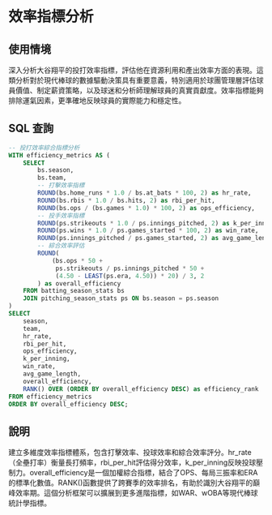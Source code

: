 # 效率指標分析

## 使用情境

深入分析大谷翔平的投打效率指標，評估他在資源利用和產出效率方面的表現。這類分析對於現代棒球的數據驅動決策具有重要意義，特別適用於球團管理層評估球員價值、制定薪資策略，以及球迷和分析師理解球員的真實貢獻度。效率指標能夠排除運氣因素，更準確地反映球員的實際能力和穩定性。

## SQL 查詢

```sql
-- 投打效率綜合指標分析
WITH efficiency_metrics AS (
    SELECT 
        bs.season,
        bs.team,
        -- 打擊效率指標
        ROUND(bs.home_runs * 1.0 / bs.at_bats * 100, 2) as hr_rate,
        ROUND(bs.rbis * 1.0 / bs.hits, 2) as rbi_per_hit,
        ROUND(bs.ops / (bs.games * 1.0) * 100, 2) as ops_efficiency,
        -- 投手效率指標
        ROUND(ps.strikeouts * 1.0 / ps.innings_pitched, 2) as k_per_inning,
        ROUND(ps.wins * 1.0 / ps.games_started * 100, 2) as win_rate,
        ROUND(ps.innings_pitched / ps.games_started, 2) as avg_game_length,
        -- 綜合效率評估
        ROUND(
            (bs.ops * 50 + 
             ps.strikeouts / ps.innings_pitched * 50 + 
             (4.50 - LEAST(ps.era, 4.50)) * 20) / 3, 2
        ) as overall_efficiency
    FROM batting_season_stats bs
    JOIN pitching_season_stats ps ON bs.season = ps.season
)
SELECT 
    season,
    team,
    hr_rate,
    rbi_per_hit,
    ops_efficiency,
    k_per_inning,
    win_rate,
    avg_game_length,
    overall_efficiency,
    RANK() OVER (ORDER BY overall_efficiency DESC) as efficiency_rank
FROM efficiency_metrics
ORDER BY overall_efficiency DESC;
```

## 說明

建立多維度效率指標體系，包含打擊效率、投球效率和綜合效率評分。hr_rate（全壘打率）衡量長打頻率，rbi_per_hit評估得分效率，k_per_inning反映投球壓制力。overall_efficiency是一個加權綜合指標，結合了OPS、每局三振率和ERA的標準化數值。RANK()函數提供了跨賽季的效率排名，有助於識別大谷翔平的巔峰效率期。這個分析框架可以擴展到更多進階指標，如WAR、wOBA等現代棒球統計學指標。
